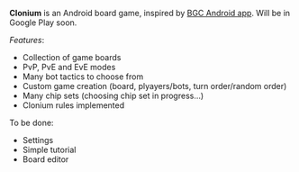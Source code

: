 **Clonium** is an Android board game, inspired by [BGC Android app](https://play.google.com/store/apps/details?id=com.arqew.bgc).
Will be in Google Play soon.

*Features*:
- Collection of game boards
- PvP, PvE and EvE modes
- Many bot tactics to choose from
- Custom game creation (board, plyayers/bots, turn order/random order)
- Many chip sets (choosing chip set in progress...)
- Clonium rules implemented

To be done:
- Settings
- Simple tutorial
- Board editor
